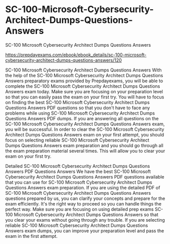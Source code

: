 # SC-100-Microsoft-Cybersecurity-Architect-Dumps-Questions-Answers
SC-100 Microsoft Cybersecurity Architect Dumps Questions Answers

https://prepdayexams.com/ebook/ebook_details/sc-100-microsoft-cybersecurity-architect-dumps-questions-answers/120

SC-100 Microsoft Cybersecurity Architect Dumps Questions Answers
With the help of the SC-100 Microsoft Cybersecurity Architect Dumps Questions Answers preparatory exams provided by Prepdayexams, you will be able to complete the SC-100 Microsoft Cybersecurity Architect Dumps Questions Answers exam today. Make sure you are focusing on your preparation level so that you can easily pass the exam on your first try. You will have to focus on finding the best SC-100 Microsoft Cybersecurity Architect Dumps Questions Answers PDF questions so that you don't have to face any problems while using SC-100 Microsoft Cybersecurity Architect Dumps Questions Answers PDF dumps. If you are answering all questions on the SC-100 Microsoft Cybersecurity Architect Dumps Questions Answers exam, you will be successful. In order to clear the SC-100 Microsoft Cybersecurity Architect Dumps Questions Answers exam on your first attempt, you should focus on selecting reliable SC-100 Microsoft Cybersecurity Architect Dumps Questions Answers exam preparation and you should go through all the exam preparation material several times. This will allow you to clear your exam on your first try.

Detailed SC-100 Microsoft Cybersecurity Architect Dumps Questions Answers PDF Questions Answers
We have the best SC-100 Microsoft Cybersecurity Architect Dumps Questions Answers PDF questions available that you can use for SC-100 Microsoft Cybersecurity Architect Dumps Questions Answers exam preparation. If you are using the detailed PDF of SC-100 Microsoft Cybersecurity Architect Dumps Questions Answers questions prepared by us, you can clarify your concepts and prepare for the exam efficiently. It's the right way to proceed so you can handle things the perfect way. Make sure you are focusing on using detailed prep exams SC-100 Microsoft Cybersecurity Architect Dumps Questions Answers so that you clear your exams without going through any trouble. If you are selecting reliable SC-100 Microsoft Cybersecurity Architect Dumps Questions Answers exam dumps, you can improve your preparation level and pass the exam in the first attempt.
